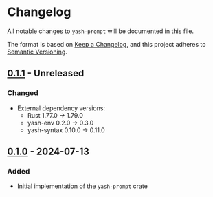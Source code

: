 # Changelog

All notable changes to `yash-prompt` will be documented in this file.

The format is based on [Keep a Changelog](https://keepachangelog.com/en/1.1.0/),
and this project adheres to [Semantic Versioning](https://semver.org/spec/v2.0.0.html).

## [0.1.1] - Unreleased

### Changed

- External dependency versions:
    - Rust 1.77.0 → 1.79.0
    - yash-env 0.2.0 → 0.3.0
    - yash-syntax 0.10.0 → 0.11.0

## [0.1.0] - 2024-07-13

### Added

- Initial implementation of the `yash-prompt` crate

[0.1.1]: https://github.com/magicant/yash-rs/releases/tag/yash-prompt-0.1.1
[0.1.0]: https://github.com/magicant/yash-rs/releases/tag/yash-prompt-0.1.0

